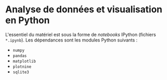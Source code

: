 # Analyse de données et visualisation en Python

L'essentiel du matériel est sous la forme de *notebooks* IPython (fichiers `*.ipynb`).
Les dépendances sont les modules Python suivants :
* `numpy`
* `pandas`
* `matplotlib`
* `plotnine`
* `sqlite3`
